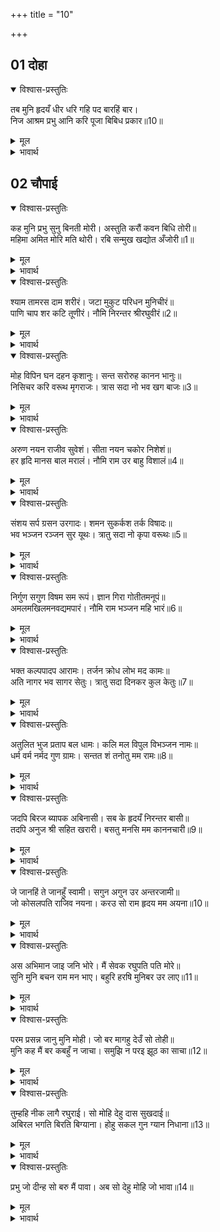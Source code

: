 +++
title = "10"

+++


## 01 दोहा
<details open><summary>विश्वास-प्रस्तुतिः</summary>

तब मुनि हृदयँ धीर धरि गहि पद बारहिं बार।  
निज आश्रम प्रभु आनि करि पूजा बिबिध प्रकार॥10॥  
</details>

<details><summary>मूल</summary>

तब मुनि हृदयँ धीर धरि गहि पद बारहिं बार।  
निज आश्रम प्रभु आनि करि पूजा बिबिध प्रकार॥10॥  
</details>

<details><summary>भावार्थ</summary>

तब मुनि ने हृदय में धीरज धरकर बार-बार चरणों को स्पर्श किया। फिर प्रभु को अपने आश्रम में लाकर अनेक प्रकार से उनकी पूजा की॥10॥  
</details>

## 02 चौपाई

<div class="audioEmbed"  caption="AIR-वाचनम्" src="https://archive.org/download/rAmcharitmAnas-AIR/EPI-247.mp3"></div>

<details open><summary>विश्वास-प्रस्तुतिः</summary>

कह मुनि प्रभु सुनु बिनती मोरी। अस्तुति करौं कवन बिधि तोरी॥  
महिमा अमित मोरि मति थोरी। रबि सन्मुख खद्योत अँजोरी॥1॥  
</details>

<details><summary>मूल</summary>

कह मुनि प्रभु सुनु बिनती मोरी। अस्तुति करौं कवन बिधि तोरी॥  
महिमा अमित मोरि मति थोरी। रबि सन्मुख खद्योत अँजोरी॥1॥  
</details>

<details><summary>भावार्थ</summary>

मुनि कहने लगे- हे प्रभो! मेरी विनती सुनिए। मैं किस प्रकार से आपकी स्तुति करूँ? आपकी महिमा अपार है और मेरी बुद्धि अल्प है। जैसे सूर्य के सामने जुगनू का उजाला!॥1॥  
</details>

<details open><summary>विश्वास-प्रस्तुतिः</summary>

श्याम तामरस दाम शरीरं। जटा मुकुट परिधन मुनिचीरं॥  
पाणि चाप शर कटि तूणीरं। नौमि निरन्तर श्रीरघुवीरं॥2॥  
</details>

<details><summary>मूल</summary>

श्याम तामरस दाम शरीरं। जटा मुकुट परिधन मुनिचीरं॥  
पाणि चाप शर कटि तूणीरं। नौमि निरन्तर श्रीरघुवीरं॥2॥  
</details>

<details><summary>भावार्थ</summary>

हे नीलकमल की माला के समान श्याम शरीर वाले! हे जटाओं का मुकुट और मुनियों के (वल्कल) वस्त्र पहने हुए, हाथों में धनुष-बाण लिए तथा कमर में तरकस कसे हुए श्री रामजी! मैं आपको निरन्तर नमस्कार करता हूँ॥2॥  
</details>

<details open><summary>विश्वास-प्रस्तुतिः</summary>

मोह विपिन घन दहन कृशानुः। सन्त सरोरुह कानन भानुः॥  
निसिचर करि वरूथ मृगराजः। त्रास सदा नो भव खग बाजः॥3॥  
</details>

<details><summary>मूल</summary>

मोह विपिन घन दहन कृशानुः। सन्त सरोरुह कानन भानुः॥  
निसिचर करि वरूथ मृगराजः। त्रास सदा नो भव खग बाजः॥3॥  
</details>

<details><summary>भावार्थ</summary>

जो मोह रूपी घने वन को जलाने के लिए अग्नि हैं, सन्त रूपी कमलों के वन को प्रफुल्लित करने के लिए सूर्य हैं, राक्षस रूपी हाथियों के समूह को पछाडने के लिए सिंह हैं और भव (आवागमन) रूपी पक्षी को मारने के लिए बाज रूप हैं, वे प्रभु सदा हमारी रक्षा करें॥3॥  
</details>

<details open><summary>विश्वास-प्रस्तुतिः</summary>

अरुण नयन राजीव सुवेशं। सीता नयन चकोर निशेशं॥  
हर हृदि मानस बाल मरालं। नौमि राम उर बाहु विशालं॥4॥  
</details>

<details><summary>मूल</summary>

अरुण नयन राजीव सुवेशं। सीता नयन चकोर निशेशं॥  
हर हृदि मानस बाल मरालं। नौमि राम उर बाहु विशालं॥4॥  
</details>

<details><summary>भावार्थ</summary>

हे लाल कमल के समान नेत्र और सुन्दर वेश वाले! सीताजी के नेत्र रूपी चकोर के चन्द्रमा, शिवजी के हृदय रूपी मानसरोवर के बालहंस, विशाल हृदय और भुजा वाले श्री रामचन्द्रजी! मैं आपको नमस्कार करता हूँ॥4॥  
</details>

<details open><summary>विश्वास-प्रस्तुतिः</summary>

संशय सर्प ग्रसन उरगादः। शमन सुकर्कश तर्क विषादः॥  
भव भञ्जन रञ्जन सुर यूथः। त्रातु सदा नो कृपा वरूथः॥5॥  
</details>

<details><summary>मूल</summary>

संशय सर्प ग्रसन उरगादः। शमन सुकर्कश तर्क विषादः॥  
भव भञ्जन रञ्जन सुर यूथः। त्रातु सदा नो कृपा वरूथः॥5॥  
</details>

<details><summary>भावार्थ</summary>

जो संशय रूपी सर्प को ग्रसने के लिए गरुड हैं, अत्यन्त कठोर तर्क से उत्पन्न होने वाले विषाद का नाश करने वाले हैं, आवागमन को मिटाने वाले और देवताओं के समूह को आनन्द देने वाले हैं, वे कृपा के समूह श्री रामजी सदा हमारी रक्षा करें॥5॥  
</details>

<details open><summary>विश्वास-प्रस्तुतिः</summary>

निर्गुण सगुण विषम सम रूपं। ज्ञान गिरा गोतीतमनूपं॥  
अमलमखिलमनवद्यमपारं। नौमि राम भञ्जन महि भारं॥6॥  
</details>

<details><summary>मूल</summary>

निर्गुण सगुण विषम सम रूपं। ज्ञान गिरा गोतीतमनूपं॥  
अमलमखिलमनवद्यमपारं। नौमि राम भञ्जन महि भारं॥6॥  
</details>

<details><summary>भावार्थ</summary>

हे निर्गुण, सगुण, विषम और समरूप! हे ज्ञान, वाणी और इन्द्रियों से अतीत! हे अनुपम, निर्मल, सम्पूर्ण दोषरहित, अनन्त एवं पृथ्वी का भार उतारने वाले श्री रामचन्द्रजी! मैं आपको नमस्कार करता हूँ॥6॥  
</details>

<details open><summary>विश्वास-प्रस्तुतिः</summary>

भक्त कल्पपादप आरामः। तर्जन क्रोध लोभ मद कामः॥  
अति नागर भव सागर सेतुः। त्रातु सदा दिनकर कुल केतुः॥7॥  
</details>

<details><summary>मूल</summary>

भक्त कल्पपादप आरामः। तर्जन क्रोध लोभ मद कामः॥  
अति नागर भव सागर सेतुः। त्रातु सदा दिनकर कुल केतुः॥7॥  
</details>

<details><summary>भावार्थ</summary>

जो भक्तों के लिए कल्पवृक्ष के बगीचे हैं, क्रोध, लोभ, मद और काम को डराने वाले हैं, अत्यन्त ही चतुर और संसार रूपी समुद्र से तरने के लिए सेतु रूप हैं, वे सूर्यकुल की ध्वजा श्री रामजी सदा मेरी रक्षा करें॥7॥  
</details>

<details open><summary>विश्वास-प्रस्तुतिः</summary>

अतुलित भुज प्रताप बल धामः। कलि मल विपुल विभञ्जन नामः॥  
धर्म वर्म नर्मद गुण ग्रामः। सन्तत शं तनोतु मम रामः॥8॥  
</details>

<details><summary>मूल</summary>

अतुलित भुज प्रताप बल धामः। कलि मल विपुल विभञ्जन नामः॥  
धर्म वर्म नर्मद गुण ग्रामः। सन्तत शं तनोतु मम रामः॥8॥  
</details>

<details><summary>भावार्थ</summary>

जिनकी भुजाओं का प्रताप अतुलनीय है, जो बल के धाम हैं, जिनका नाम कलियुग के बडे भारी पापों का नाश करने वाला है, जो धर्म के कवच (रक्षक) हैं और जिनके गुण समूह आनन्द देने वाले हैं, वे श्री रामजी निरन्तर मेरे कल्याण का विस्तार करें॥8॥  
</details>

<details open><summary>विश्वास-प्रस्तुतिः</summary>

जदपि बिरज ब्यापक अबिनासी। सब के हृदयँ निरन्तर बासी॥  
तदपि अनुज श्री सहित खरारी। बसतु मनसि मम काननचारी॥9॥  
</details>

<details><summary>मूल</summary>

जदपि बिरज ब्यापक अबिनासी। सब के हृदयँ निरन्तर बासी॥  
तदपि अनुज श्री सहित खरारी। बसतु मनसि मम काननचारी॥9॥  
</details>

<details><summary>भावार्थ</summary>

यद्यपि आप निर्मल, व्यापक, अविनाशी और सबके हृदय में निरन्तर निवास करने वाले हैं, तथापि हे खरारि श्री रामजी! लक्ष्मणजी और सीताजी सहित वन में विचरने वाले आप इसी रूप में मेरे हृदय में निवास कीजिए॥9॥  
</details>

<details open><summary>विश्वास-प्रस्तुतिः</summary>

जे जानहिं ते जानहुँ स्वामी। सगुन अगुन उर अन्तरजामी॥  
जो कोसलपति राजिव नयना। करउ सो राम हृदय मम अयना॥10॥  
</details>

<details><summary>मूल</summary>

जे जानहिं ते जानहुँ स्वामी। सगुन अगुन उर अन्तरजामी॥  
जो कोसलपति राजिव नयना। करउ सो राम हृदय मम अयना॥10॥  
</details>

<details><summary>भावार्थ</summary>

हे स्वामी! आपको जो सगुण, निर्गुण और अन्तर्यामी जानते हों, वे जाना करें, मेरे हृदय में तो कोसलपति कमलनयन श्री रामजी ही अपना घर बनावें॥10॥  
</details>

<details open><summary>विश्वास-प्रस्तुतिः</summary>

अस अभिमान जाइ जनि भोरे। मैं सेवक रघुपति पति मोरे॥  
सुनि मुनि बचन राम मन भाए। बहुरि हरषि मुनिबर उर लाए॥11॥  
</details>

<details><summary>मूल</summary>

अस अभिमान जाइ जनि भोरे। मैं सेवक रघुपति पति मोरे॥  
सुनि मुनि बचन राम मन भाए। बहुरि हरषि मुनिबर उर लाए॥11॥  
</details>

<details><summary>भावार्थ</summary>

ऐसा अभिमान भूलकर भी न छूटे कि मैं सेवक हूँ और श्री रघुनाथजी मेरे स्वामी हैं। मुनि के वचन सुनकर श्री रामजी मन में बहुत प्रसन्न हुए। तब उन्होन्ने हर्षित होकर श्रेष्ठ मुनि को हृदय से लगा लिया॥11॥  
</details>

<details open><summary>विश्वास-प्रस्तुतिः</summary>

परम प्रसन्न जानु मुनि मोही। जो बर मागहु देउँ सो तोही॥  
मुनि कह मैं बर कबहुँ न जाचा। समुझि न परइ झूठ का साचा॥12॥  
</details>

<details><summary>मूल</summary>

परम प्रसन्न जानु मुनि मोही। जो बर मागहु देउँ सो तोही॥  
मुनि कह मैं बर कबहुँ न जाचा। समुझि न परइ झूठ का साचा॥12॥  
</details>

<details><summary>भावार्थ</summary>

(और कहा-) हे मुनि! मुझे परम प्रसन्न जानो। जो वर माँगो, वही मैं तुम्हें दूँ! मुनि सुतीक्ष्णजी ने कहा- मैन्ने तो वर कभी माँगा ही नहीं। मुझे समझ ही नहीं पडता कि क्या झूठ है और क्या सत्य है, (क्या माँगू, क्या नहीं)॥12॥  
</details>

<details open><summary>विश्वास-प्रस्तुतिः</summary>

तुम्हहि नीक लागै रघुराई। सो मोहि देहु दास सुखदाई॥  
अबिरल भगति बिरति बिग्याना। होहु सकल गुन ग्यान निधाना॥13॥  
</details>

<details><summary>मूल</summary>

तुम्हहि नीक लागै रघुराई। सो मोहि देहु दास सुखदाई॥  
अबिरल भगति बिरति बिग्याना। होहु सकल गुन ग्यान निधाना॥13॥  
</details>

<details><summary>भावार्थ</summary>

((अतः) हे रघुनाथजी! हे दासों को सुख देने वाले! आपको जो अच्छा लगे, मुझे वही दीजिए। (श्री रामचन्द्रजी ने कहा- हे मुने!) तुम प्रगाढ भक्ति, वैराग्य, विज्ञान और समस्त गुणों तथा ज्ञान के निधान हो जाओ॥13॥  
</details>

<details open><summary>विश्वास-प्रस्तुतिः</summary>

प्रभु जो दीन्ह सो बरु मैं पावा। अब सो देहु मोहि जो भावा॥14॥  
</details>

<details><summary>मूल</summary>

प्रभु जो दीन्ह सो बरु मैं पावा। अब सो देहु मोहि जो भावा॥14॥  
</details>

<details><summary>भावार्थ</summary>

(तब मुनि बोले-) प्रभु ने जो वरदान दिया, वह तो मैन्ने पा लिया। अब मुझे जो अच्छा लगता है, वह दीजिए॥14॥  
</details>


